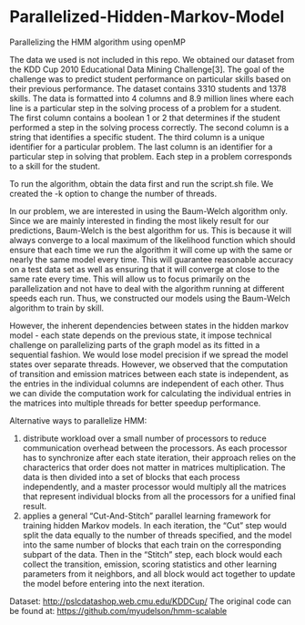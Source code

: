 # Parallelized-Hidden-Markov-Model

Parallelizing the HMM algorithm using openMP

The data we used is not included in this repo. We obtained our dataset from the KDD Cup 2010 Educational Data Mining Challenge[3]. The goal of the challenge was to predict student performance on particular skills based on their previous performance. The dataset contains 3310 students and 1378 skills. The data is formatted into 4 columns and 8.9 million lines where each line is a particular step in the solving process of a problem for a student. The first column contains a boolean 1 or 2 that determines if the student performed a step in the solving process correctly. The second column is a string that identifies a specific student. The third column is a unique identifier for a particular problem. The last column is an identifier for a particular step in solving that problem. Each step in a problem corresponds to a skill for the student.     

To run the algorithm, obtain the data first and run the script.sh file. We created the -k option to change the number of threads.

In our problem, we are interested in using the Baum-Welch algorithm only. Since we are mainly interested in finding the most likely result for our predictions, Baum-Welch is the best algorithm for us. This is because it will always converge to a local maximum of the likelihood function which should ensure that each time we run the algorithm it will come up with the same or nearly the same model every time. This will guarantee reasonable accuracy on a test data set as well as ensuring that it will converge at close to the same rate every time. This will allow us to focus primarily on the parallelization and not have to deal with the algorithm running at different speeds each run. Thus, we constructed our models using the Baum-Welch algorithm to train by skill.

However, the inherent dependencies between states in the hidden markov model - each state depends on the previous state, it impose technical challenge on parallelizing parts of the graph model as its fitted in a sequential fashion. We would lose model precision if we spread the model states over separate threads. However, we observed that the computation of transition and emission matrices between each state is independent, as the entries in the individual columns are independent of each other. Thus we can divide the computation work for calculating the individual entries in the matrices into multiple threads for better speedup performance. 

Alternative ways to parallelize HMM:

1. distribute workload over a small number of processors to reduce communication overhead between the processors. As each processor has to synchronize after each state iteration, their approach relies on the characterics that order does not matter in matrices multiplication. The data is then divided into a set of blocks that each process independently, and a master processor would multiply all the matrices that represent individual blocks from all the processors for a unified final result. 
2. applies a general “Cut-And-Stitch” parallel learning framework for training hidden Markov models. In each iteration, the “Cut” step would split the data equally to the number of threads specified, and the model into the same number of blocks that each train on the corresponding subpart of the data. Then in the “Stitch” step, each block would each collect the transition, emission, scoring statistics and other learning parameters from it neighbors, and all block would act together to update the model before entering into the next iteration.

Dataset: http://pslcdatashop.web.cmu.edu/KDDCup/
The original code can be found at: https://github.com/myudelson/hmm-scalable
